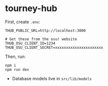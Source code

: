 # tourney-hub

First, create `.env`:

```
THUB_PUBLIC_URL=http://localhost:3000

# Get these from the osu! website
THUB_OSU_CLIENT_ID=1234
THUB_OSU_CLIENT_SECRET=xxxxxxxxxxxxxxxxxxxxxx
```

Then, run:

```
npm i
npm run dev
```

- Database models live in `src/lib/models`
